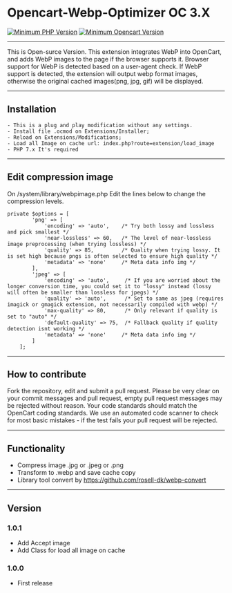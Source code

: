# Opencart-Webp-Optimizer OC 3.X

[![Minimum PHP Version](https://img.shields.io/badge/php-%3E%3D%207.0-8892BF.svg?style=flat-square)](https://php.net)
[![Minimum Opencart Version](https://img.shields.io/badge/Opencart-%3E%3D%203.X-green)](https://www.opencart.com/index.php?route=common/home)

---

This is Open-surce Version. This extension integrates WebP into OpenCart, and adds WebP images to the page if the browser supports it. Browser support for WebP is detected based on a user-agent check. If WebP support is detected, the extension will output webp format images, otherwise the original cached images(png, jpg, gif) will be displayed.

---

## Installation

```text
- This is a plug and play modification without any settings.
- Install file .ocmod on Extensions/Installer; 
- Reload on Extensions/Modifications;
- Load all Image on cache url: index.php?route=extension/load_image
- PHP 7.x It's required
```
---

## Edit compression image

On /system/library/webpimage.php
Edit the lines below to change the compression levels.
```text
private $options = [
        'png' => [
            'encoding' => 'auto',    /* Try both lossy and lossless and pick smallest */
            'near-lossless' => 60,   /* The level of near-lossless image preprocessing (when trying lossless) */
            'quality' => 85,         /* Quality when trying lossy. It is set high because pngs is often selected to ensure high quality */
            'metadata' => 'none'     /* Meta data info img */
        ],
        'jpeg' => [
            'encoding' => 'auto',     /* If you are worried about the longer conversion time, you could set it to "lossy" instead (lossy will often be smaller than lossless for jpegs) */
            'quality' => 'auto',      /* Set to same as jpeg (requires imagick or gmagick extension, not necessarily compiled with webp) */
            'max-quality' => 80,      /* Only relevant if quality is set to "auto" */
            'default-quality' => 75,  /* Fallback quality if quality detection isnt working */
            'metadata' => 'none'     /* Meta data info img */
        ]
    ];
```

---
## How to contribute

Fork the repository, edit and submit a pull request. Please be very clear on your commit messages and pull request, empty pull request messages may be rejected without reason. Your code standards should match the OpenCart coding standards. We use an automated code scanner to check for most basic mistakes - if the test fails your pull request will be rejected.

---
## Functionality

- Compress image .jpg or .jpeg or .png
- Transform to .webp and save cache copy
- Library tool convert by https://github.com/rosell-dk/webp-convert

---

## Version

### 1.0.1
- Add Accept image
- Add Class for load all image on cache

### 1.0.0
- First release